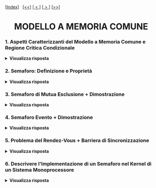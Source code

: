 [[Index](https://github.com/mikyll/Sistemi-Operativi-M/tree/main/flashcard)]&nbsp;&nbsp;
[[<<](https://github.com/mikyll/Sistemi-Operativi-M/blob/main/flashcard/01%20-%20Virtualizzazione.md)]
[[&nbsp;<&nbsp;](https://github.com/mikyll/Sistemi-Operativi-M/blob/main/flashcard/03%20-%20Programmazione%20Concorrente.md)]
[[&nbsp;>&nbsp;](https://github.com/mikyll/Sistemi-Operativi-M/blob/main/flashcard/05%20-%20Nucleo%20di%20un%20Sistema%20Multiprogrammato%20(Memoria%20Comune).md)]
[[>>](https://github.com/mikyll/Sistemi-Operativi-M/blob/main/flashcard/11%20-%20HPC.md)]

<h1 align="center">MODELLO A MEMORIA COMUNE</h1>

### 1. Aspetti Caratterizzanti del Modello a Memoria Comune e Regione Critica Condizionale

<details>
  <summary><b>Visualizza risposta</b></summary>
  
  Nel modello a memoria comune ogni interazione tra i processi avviene tramite oggetti contenuti in memoria comune. Ogni applicazione è vista come un insieme di componenti *attivi* (processi) e componenti *passivi* (risorse). I processi possono avere diritto di accesso sulle risorse, di cui necessitano per portare a termine il loro compito. 

  È presente un **gestore delle risorse** che definisce, per ogni istante t, l'insieme SR(t) dei processi che, all'instante t, hanno diritto di operare su R e i cui compiti sono:
  - mantenere aggiornato l'insieme `SR(t)`, cioè lo stato di allocazione della risorsa;
  - fornire i meccanismi che il processo può utilizzare per acquisire il permesso di operare sulla risorsa e di far parte dell'insieme `SR(t)`, per rilasciare tale diritto quando non è più necessario;
  - implementare la strategia di allocazione di risorsa, ovvero stabilire quale processo, quando e per quanto tempo può utilizzare tale risorsa. 

  Una risorsa può essere:
  - **dedicata**: se la cardinalità `SR(t) ≤ 1` (uno o zero processi utilizzano quella risorsa all'istante `t`)
  - **condivisa**: in caso contrario
  - **allocata staticamente**: se `SR(t)` è una costante, quindi l'insieme dei processi che possono utilizzare tale risorsa rimane lo stesso per qualsiasi istante `t`.
  - **allocata dinamicamente**: se `SR(t)` è in funzione del tempo. È necessario prevedere un gestore che implementa le funzioni di _richiesta_ e _rilascio_ di una determinata risorsa.

  Il modello a memoria comune prevede che `R` sia allocata come **risorsa condivisa**, e deve garantire che l'accesso alla risorsa `R` avvenga in modo _non divisibile_. A tal scopo le funzioni di accesso alla risorsa devono essere programmate come una _classe di sezioni critiche_, utilizzando i meccanismi di sincronizzazione offerti dal linguaggio di programmazione e supportati dalla macchina concorrente.


  **Regione Critica Condizionale**: formalismo che consente di *esprimere* qualunque vincolo di sincronizzazione. Si esprime come: 
  
  ```
  region R << Sa; when(C) Sb; >>
  ``` 
  dove `R` è la risorsa condivisa, `Sa` ed `Sb` sono istruzioni, e `C` una condizione da verificare.<br/>
  Il corpo (tra virgolette) consiste in un'operazione sulla risorsa `R` e rappresenta una sezione critica che deve essere eseguita in mutua esclusione con le altre operazioni definite su `R`. Una volta terminata `Sa` viene valutata la condizione `C`:
  - se è *vera* si prosegue con `Sb`;
  - se è *falsa* si <ins>attende</ins> che `C` diventi vera. Quando `C` diventa vera, allora si prosegue con `Sb`.
</details>

### 2. Semaforo: Definizione e Proprietà

<details>
  <summary><b>Visualizza risposta</b></summary>
  
  Il semaforo è uno strumento linguistico di basso livello che consente di *risolvere* qualunque problema di sincronizzazione nel modello a memoria comune.
  Il suo meccanismo è realizzato dal kernel della macchina concorrente, e l'attesa può essere implementata mediante i meccanismi di gestione dei thread offerti dal kernel. Viene utilizzato per implementare strumenti di sincronizzazione di più alto livello (ad esempio le condition).
  
  **Definizione Semaforo**: il semaforo ```S``` è una variabile intera non negativa ```val ≥ 0```, alla quale è possibile accedere solo mediante due operazioni mutuamente esclusive ```P``` e ```V```:
  - ```void P(sem S): region S << when(C > 0) S.val-- >>```
  - ```void V(sem S): region S << S.val++ >>```

Il semaforo viene associato ad una risorsa e, quando un processo vuole operare su tale risorsa, esso chiama una P (down/richiesta):
  - se il valore del semaforo è positivo, il processo lo decrementa, esegue le sue operazioni, dopodiché chiama una V (up/rilascio);
  - altrimenti (se il valore del semaforo è 0), si mette in attesa finché un altro processo, che sta attualmente usando la risorsa gestita dal semaforo, non chiama una V, incrementandone il valore.
  
  **Proprietà del Semaforo**: dato un semaforo ```S```, siano ```val``` il suo valore (intero non negativo), ```I``` il valore `≥0` a cui viene inizializzato, ```nv``` il numero di volte che l'operazione V(S) è stata eseguita, ```np``` il numero di volte che P(S) è stata eseguita.
  
  **Relazione di Invarianza**: ad ogni istante è possibile esprimere il valore del semaforo come 
  
  ```val = I + nv - np``` 
  
  da cui (poiché val `≥0`) 
  
  ```I + nv - np ≥ 0``` 
  
  dunque: 
  
  ```I + nv ≥ np``` (Relazione di Invarianza).<br/>

  La relazione di invarianza è <ins>sempre soddisfatta</ins> per ogni semaforo.
</details>

### 3. Semaforo di Mutua Esclusione + Dimostrazione

<details>
  <summary><b>Visualizza risposta</b></summary>
  
  Il Semaforo di Mutua Esclusione (o semaforo binario), viene <ins>inizializzato a 1</ins> e viene utilizzato per realizzare le sezioni critiche di una stessa classe, seguendo il <ins>protocollo: prima viene eseguita una P, poi una V</ins>, ovvero ```P(mutex); <sezione_critica>; V(mutex);```, dove mutex è un semaforo inizializzato a 1.
  
  **Ipotesi**: Il semaforo è inizializzato a 1, e vengono eseguite prima la P poi la V.<br/>
  **Tesi**:
  1. le sezioni critiche della stessa classe vengono eseguite in mutua esclusione;
  2. non devono verificarsi deadlock;
  3. un processo che non sta eseguendo una sezione critica non deve impedire agli altri di eseguire la stessa sezione critica (o sezioni della stessa classe).
  
  #### Dimostrazione di 1
  La tesi di mutua esclusione equivale a dire che il <ins>numero di processi nella sezione critica</ins> Nsez è maggiore o uguale a 0, e minore o uguale a 1, ovvero ```Nsez ≥ 0 e 1 ≥ Nsez```.
  
  Dato che è necessaria una P per entrare nella sezione critica, ed una V per uscire, si ha che il numero dei processi nella sezione critica è dato dal numero di volte in cui è stata eseguita una P, meno il numero di volte in cui è stata eseguita una v, ovvero: ```Nsez = np - nv```.<br/>
  Ma dalla Relazione di Invarianza sappiamo che (I = 1): ```1 + nv ≥ np```, dunque ```1 ≥ np - nv```, ovvero ```1 ≥ Nsez```.<br/>
  Inoltre, poiché il protocollo impone che P(mutex) preceda V(mutex), sappiamo che in qualunque istante dell'esecuzione ```np ≥ nv```, dunque ```np - nv ≥ 0```, ovvero ```Nsez ≥ 0```. □
  
  #### Dimostrazione di 2
  La tesi è l'assenza di deadlock, che dimostriamo per <ins>assurdo</ins>. Se ci fosse un deadlock:
  1. tutti i processi sarebbero in attesa su P(mutex), portando il contatore del semaforo a 0, dunque ```val = 0```;
  2. nessun processo sarebbe nella sezione critica, ovvero ```Nsez = np - nv = 0```.
  
  Sapendo che `val = I + nv - np`, sostituendo otteniamo ```val = 1 - (np - nv)```, ovvero ```val = 1 - Nsez```, ma se `val = 0` e `Nsez = 0`, otteniamo ```0 = 1 - 0```, che è impossibile (assurdo). □
  
  #### Dimostrazione di 3
  La tesi prevede che non ci siano processi in sezione critica, ovvero ```Nsez = 0```.
  
  Sostituendo nella relazione di invarianza otteniamo che: ```val = 1 - 0 = 1```, ovvero <ins>P non è bloccante</ins> (in quanto la P si blocca solo se `val = 0`). □
</details>

### 4. Semaforo Evento + Dimostrazione

<details>
  <summary><b>Visualizza risposta</b></summary>
  
  Il semaforo evento è un semaforo binario utilizzato per imporre un <ins>vincolo di precedenza</ins> tra le operazioni dei processi.
  Dato un processo *p* che esegue un'operazione *a*, si vuole che *a* possa essere eseguita solo dopo che un altro processo *q* abbia eseguito un'operazione *b*.
  Il semaforo evento S è <ins>inizializzato a 0</ins> e segue il <ins>protocollo: prima di eseguire *a* il processo *p* esegue P(S); il processo *q* dopo aver eseguito *b* esegue V(S)</ins>.
  
  **Ipotesi**: il semaforo è inizializzato a 0, e i 2 processi seguono il protocollo definito ```p: P(S); a;  q: b; V(S);```.
  **Tesi**: *a* viene eseguita sempre prima di *b*.
  
  ###### Dimostrazione
  Dimostriamo la tesi per assurdo. Supponiamo che sia possibile che *a* venga eseguita in un istante precedente a quello in cui viene eseguita *b*. In questo modo avremmo che è stata eseguita una V(S) ma non una P(S), ovvero ```nv = 1``` e ```np = 0```.<br/>
  Ma per la relazione di invarianza, sappiamo che `I + nv ≥ np`, ovvero ```0 + 0 ≥ 1```, che è impossibile (assurdo). □
</details>

### 5. Problema del Rendez-Vous + Barriera di Sincronizzazione

<details>
  <summary><b>Visualizza risposta</b></summary>
  
  **Problema del Rendez-Vous**: si considerino due processi *A* e *B* che devono eseguire rispettivamente *a1*, *a2* e *b1*, *b2*, con il vincolo che l'esecuzione di *a2* e *b2* richieda che siano state completate sia *a1* che *b1*.
  
  **Soluzione**: per risolvere questo problema si possono introdurre due semafori evento (ovvero inizializzati a val = 0) S1 e S2. Il processo *A* esegue in sequenza ```a1; V(S2); P(S1); a2;```, mentre il processo B esegue in sequenza ```b1; V(S1); P(S2); b2;```. In questo modo il processo che termina per primo si blocca sulla P in attesa dell'altro processo, rispettando i vincoli di precedenza.
  
  **Generalizzazione del Problema del Rendez-Vous**: se i processi sono N > 2, è necessaria una struttura più complessa, chiamata *barriera di sincronizzazione*.
  
  **Barriera di Sincronizzazione**: strumento che permette di subordinare l'esecuzione di una serie di operazioni *Pib* (i = 1, ..., N) al completamento di una serie di operazioni *Pia* (i = 1, ..., N).<br/>
  La barriera è composta da:
  - un semaforo binario <ins>mutex, inizializzato a 1</ins>;
  - un semaforo evento <ins>barrier, inizializzato a 0</ins>;
  - un <ins>contatore done, inizializzato a 0</ins>, che rappresenta il numero di processi che hanno completato la prima operazione (*Pia*).
  
  Ogni processo che termina l'operazione *Pia* richiede il mutex. Una volta ottenuto, incrementa done e, se `done == N` (ovvero tutti i processi hanno completato le rispettive operazioni *Pia*), chiama V(barrier). In seguito. compliche termina attende la V(barrier) eseguita dall'ultimo proecsso che ha completato la propria operazione, prima di chiamare le rispettive V(barrier)
  
  Implementazione in pseudo-C del processo i-esimo:
  ```C
  <operazione Pia>
  P(mutex);
  done++;
  if(done == N)
	  V(barrier);
  V(mutex);
  P(barrier);
  V(barrier);
  <operazione Pib>
  ```
  In questo modo ogni processo attende la V(barrier) eseguita dall'ultimo processo (N-esimo) che completa la propria operazione *Pia*, prima di chiamare le rispettive V e iniziare la sequenza di risveglio degli N processi, facendo tornare il semaforo barrier a 0.
</details>

### 6. Descrivere l'Implementazione di un Semaforo nel Kernel di un Sistema Monoprocessore

<details>
  <summary><b>Visualizza risposta</b></summary>
  
  Un semaforo può essere rappresentato come una struttura dati contenente un contatore *c* ed una coda *q* (politica FIFO). Una *P* su un semaforo con *c* == 0 sospende il processo corrente *p* e lo inserisce in *q* mediante una push; altrimenti, se *c* > 0, il contatore *c* viene decrementato. Una *V* su un semaforo con la coda *q* vuota incrementa il contatore, mentre se *q* non è vuota estra un processo *p* da *q* mediante una pop.
  
  Implementazione in pseudo-C, supponendo che le <ins>interruzioni</ins> siano <ins>disabilitate</ins> durante l'esecuzione di *P* e *V*, in modo da garantire l'atomicità:
  ```C
  typedef struct {
	int c;
	queue q;
  } semaphore;
  
  void P(semaphore s)
  {
	if (s.c > 0)
	{
		s.c--;
	} else {
		// sospensione del processo corrente p, nella coda s.q
	}
  }
  void V(semaphore s)
  {
	if (!isEmpty(s.q))
	{
		// estrazione del primo processo p in attesa, dalla coda s.q
		// risveglio del processo p
	} else {
		s.c++;
	}
  }
  ```
  NB: l'implementazione di *P* e *V* è realizzata dal kernel della macchina concorrente e dipende dal tipo di architettura HW (monoprocessore, multiprocessore, ...) e da come il kernel rappresenta e gestisce i processi concorrenti.
</details>
